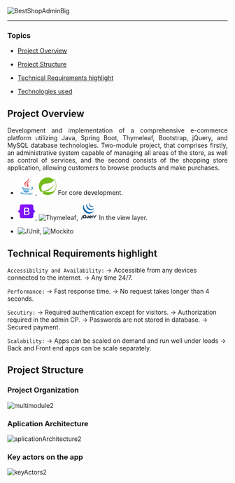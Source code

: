 ![BestShopAdminBig](https://github.com/pedrocarvalhoit/bestshop-eCommerce/assets/100386092/03d3f676-4f28-4294-853b-75587c8fed49) 

<hr>

### Topics

- [Project Overview](#project-overview)

- [Project Structure](#project-structure)

- [Technical Requirements highlight](#technical-requirements-highlight)

- [Technologies used](#technologies-used)

## Project Overview

<p align="justify">
Development and implementation of a comprehensive e-commerce platform utilizing Java, Spring Boot, Thymeleaf, Bootstrap, jQuery, and MySQL database technologies. Two-module project, that comprises firstly, an administrative system capable of managing all areas of the store, as well as control of services, and the second consists of the shopping store application, allowing customers to browse products and make purchases.

- <img alt="Java" src="https://raw.githubusercontent.com/devicons/devicon/master/icons/java/java-original.svg" alt="java" width="40" height="40"/>, <img alt="Spring" src="https://raw.githubusercontent.com/devicons/devicon/master/icons/spring/spring-original.svg" alt="java" width="40" height="40"/> For core development.

- <img alt="Bootstrap" src="https://raw.githubusercontent.com/devicons/devicon/master/icons/bootstrap/bootstrap-original.svg" alt="java" width="40" height="40"/>, <img alt="Thymeleaf" src="https://raw.githubusercontent.com/simple-icons/simple-icons/develop/icons/thymeleaf.svg" width="40" height="40">, <img alt="Jquery" src="https://raw.githubusercontent.com/devicons/devicon/master/icons/jquery/jquery-original-wordmark.svg" alt="java" width="40" height="40"/> In the view layer.

- <img alt="JUnit" src="https://github.com/pedrocarvalhoit/bestshop-eCommerce/assets/100386092/39ec3cee-8bc7-40fd-a07b-593314f25388" alt="junit" width="40" height="40"/>, <img alt="Mockito" src="https://github.com/pedrocarvalhoit/bestshop-eCommerce/assets/100386092/a1e29167-0ee9-40c7-be25-b79049984494" width="40" height="40">



</p>

## Technical Requirements highlight

`Accessibility and Availability:` 
	-> Accessible from any devices connected to the internet.
	-> Any time 24/7.

`Performance:` 
	-> Fast response time.
	-> No request takes longer than 4 seconds.

`Secutiry:` 
	-> Required authentication except for visitors.
	-> Authorization required in the admin CP.
	-> Passwords are not stored in database.
	-> Secured payment.

`Scalability:` 
	-> Apps can be scaled on demand and run well under loads
	-> Back and Front end apps can be scale separately.

## Project Structure

### Project Organization 
![multimodule2](https://github.com/pedrocarvalhoit/bestshop-eCommerce/assets/100386092/4cef9c43-c68d-4286-8c1f-eb95c43df575)

### Aplication Architecture
![aplicationArchitecture2](https://github.com/pedrocarvalhoit/bestshop-eCommerce/assets/100386092/ff207ac3-480d-40a4-a1ee-e3407c01f4aa)

### Key actors on the app
![keyActors2](https://github.com/pedrocarvalhoit/bestshop-eCommerce/assets/100386092/2e8ce1fc-a7ec-4be6-9577-55112e9f18b0)


